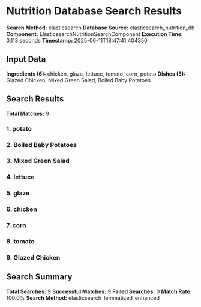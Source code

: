 # Nutrition Database Search Results

**Search Method:** elasticsearch
**Database Source:** elasticsearch_nutrition_db
**Component:** ElasticsearchNutritionSearchComponent
**Execution Time:** 0.113 seconds
**Timestamp:** 2025-06-11T18:47:41.404350

## Input Data
**Ingredients (6):** chicken, glaze, lettuce, tomato, corn, potato
**Dishes (3):** Glazed Chicken, Mixed Green Salad, Boiled Baby Potatoes

## Search Results
**Total Matches:** 9

### 1. potato

### 2. Boiled Baby Potatoes

### 3. Mixed Green Salad

### 4. lettuce

### 5. glaze

### 6. chicken

### 7. corn

### 8. tomato

### 9. Glazed Chicken

## Search Summary
**Total Searches:** 9
**Successful Matches:** 9
**Failed Searches:** 0
**Match Rate:** 100.0%
**Search Method:** elasticsearch_lemmatized_enhanced
